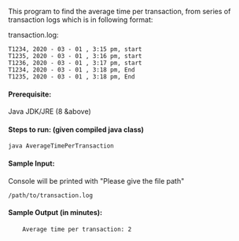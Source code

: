 This program to find the average time per transaction, from series of transaction logs which is in following format:

transaction.log:       

    T1234, 2020 - 03 - 01 , 3:15 pm, start 
    T1235, 2020 - 03 - 01 , 3:16 pm, start 
    T1236, 2020 - 03 - 01 , 3:17 pm, start 
    T1234, 2020 - 03 - 01 , 3:18 pm, End 
    T1235, 2020 - 03 - 01 , 3:18 pm, End

#### Prerequisite:
Java JDK/JRE (8 &above)

#### Steps to run: (given compiled java class)

    java AverageTimePerTransaction 

#### Sample Input:
Console will be printed with "Please give the file path"

    /path/to/transaction.log

#### Sample Output (in minutes):
	
        Average time per transaction: 2


